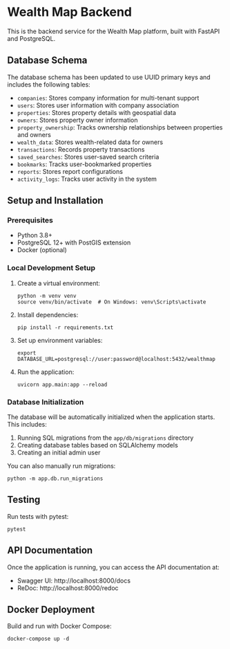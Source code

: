 # Wealth Map Backend

This is the backend service for the Wealth Map platform, built with FastAPI and PostgreSQL.

## Database Schema

The database schema has been updated to use UUID primary keys and includes the following tables:

- `companies`: Stores company information for multi-tenant support
- `users`: Stores user information with company association
- `properties`: Stores property details with geospatial data
- `owners`: Stores property owner information
- `property_ownership`: Tracks ownership relationships between properties and owners
- `wealth_data`: Stores wealth-related data for owners
- `transactions`: Records property transactions
- `saved_searches`: Stores user-saved search criteria
- `bookmarks`: Tracks user-bookmarked properties
- `reports`: Stores report configurations
- `activity_logs`: Tracks user activity in the system

## Setup and Installation

### Prerequisites

- Python 3.8+
- PostgreSQL 12+ with PostGIS extension
- Docker (optional)

### Local Development Setup

1. Create a virtual environment:
   ```
   python -m venv venv
   source venv/bin/activate  # On Windows: venv\Scripts\activate
   ```

2. Install dependencies:
   ```
   pip install -r requirements.txt
   ```

3. Set up environment variables:
   ```
   export DATABASE_URL=postgresql://user:password@localhost:5432/wealthmap
   ```

4. Run the application:
   ```
   uvicorn app.main:app --reload
   ```

### Database Initialization

The database will be automatically initialized when the application starts. This includes:

1. Running SQL migrations from the `app/db/migrations` directory
2. Creating database tables based on SQLAlchemy models
3. Creating an initial admin user

You can also manually run migrations:

```
python -m app.db.run_migrations
```

## Testing

Run tests with pytest:

```
pytest
```

## API Documentation

Once the application is running, you can access the API documentation at:

- Swagger UI: http://localhost:8000/docs
- ReDoc: http://localhost:8000/redoc

## Docker Deployment

Build and run with Docker Compose:

```
docker-compose up -d
```